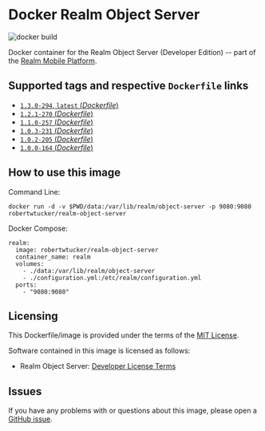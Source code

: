 # Docker Realm Object Server
![docker build](https://img.shields.io/docker/automated/robertwtucker/realm-object-server.svg)

Docker container for the Realm Object Server (Developer Edition) -- part of the [Realm Mobile Platform](https://realm.io/products/realm-mobile-platform/).

## Supported tags and respective `Dockerfile` links

* [`1.3.0-294`, `latest` (*Dockerfile*)](https://github.com/robertwtucker/docker-realm-object-server/blob/master/Dockerfile)
* [`1.2.1-270` (*Dockerfile*)](https://github.com/robertwtucker/docker-realm-object-server/blob/1.2.1-270/Dockerfile)
* [`1.1.0-257` (*Dockerfile*)](https://github.com/robertwtucker/docker-realm-object-server/blob/1.1.0-257/Dockerfile)
* [`1.0.3-231` (*Dockerfile*)](https://github.com/robertwtucker/docker-realm-object-server/blob/1.0.3-231/Dockerfile)
* [`1.0.2-205` (*Dockerfile*)](https://github.com/robertwtucker/docker-realm-object-server/blob/1.0.2-205/Dockerfile)
* [`1.0.0-164` (*Dockerfile*)](https://github.com/robertwtucker/docker-realm-object-server/blob/1.0.0-164/Dockerfile)

## How to use this image

Command Line:

```console
docker run -d -v $PWD/data:/var/lib/realm/object-server -p 9080:9080 robertwtucker/realm-object-server
```

Docker Compose:

```console
realm:
  image: robertwtucker/realm-object-server
  container_name: realm
  volumes:
    - ./data:/var/lib/realm/object-server
    - ./configuration.yml:/etc/realm/configuration.yml
  ports:
    - "9080:9080"
```

## Licensing

This Dockerfile/image is provided under the terms of the [MIT License](https://github.com/robertwtucker/docker-realm-object-server/blob/master/LICENSE).

Software contained in this image is licensed as follows:

* Realm Object Server: [Developer License Terms](https://realm.io/legal/developer-license-terms/)

## Issues

If you have any problems with or questions about this image, please open a [GitHub issue](https://github.com/robertwtucker/docker-realm-object-server/issues).
